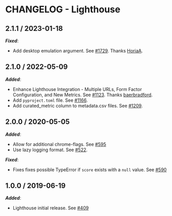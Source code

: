 # CHANGELOG - Lighthouse

## 2.1.1 / 2023-01-18

***Fixed***:

* Add desktop emulation argument. See [#1729](https://github.com/DataDog/integrations-extras/pull/1729). Thanks [HoriaA](https://github.com/HoriaA).

## 2.1.0 / 2022-05-09

***Added***:

* Enhance Lighthouse Integration - Multiple URLs, Form Factor Configuration, and New Metrics. See [#1123](https://github.com/DataDog/integrations-extras/pull/1123). Thanks [baerbradford](https://github.com/baerbradford).
* Add `pyproject.toml` file. See [#1166](https://github.com/DataDog/integrations-extras/pull/1166).
* Add curated_metric column to metadata.csv files. See [#1209](https://github.com/DataDog/integrations-extras/pull/1209).

## 2.0.0 / 2020-05-05

***Added***:

* Allow for additional chrome-flags. See [#595](https://github.com/DataDog/integrations-extras/pull/595)
* Use lazy logging format. See [#522](https://github.com/DataDog/integrations-extras/pull/522).

***Fixed***:

* Fixes fixes possible TypeError if `score` exists with a `null` value. See [#590](https://github.com/DataDog/integrations-extras/pull/590)

## 1.0.0 / 2019-06-19

***Added***:

* Lighthouse initial release. See [#409](https://github.com/DataDog/integrations-extras/pull/409)
